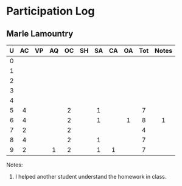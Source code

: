 # Participation Log
## Marle Lamountry

| U | AC | VP | AQ | OC | SH | SA | CA | OA | Tot | Notes |
|:-:|:--:|:--:|:--:|:--:|:--:|:--:|:--:|:--:|:---:|:-----:|
| 0 |    |    |    |    |    |    |    |    |     |       |
| 1 |    |    |    |    |    |    |    |    |     |       |
| 2 |    |    |    |    |    |    |    |    |     |       |
| 3 |    |    |    |    |    |    |    |    |     |       |
| 4 |    |    |    |    |    |    |    |    |     |       |
| 5 |  4 |    |    |  2 |    |  1 |    |    |  7  |       |
| 6 |  4 |    |    |  2 |    |  1 |    |  1 |  8  |   1   |
| 7 |  2 |    |    |  2 |    |    |    |    |  4  |       |
| 8 |  4 |    |    |  2 |    |  1 |    |    |  7  |       |
| 9 |  2 |    |  1 |  2 |    |  1 |  1 |    |  7  |       | 

Notes:
1. I helped another student understand the homework in class.